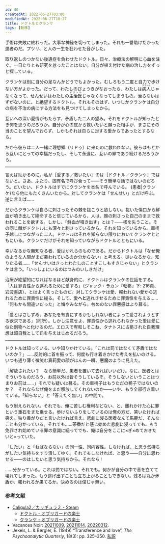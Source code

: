 ```yaml
---
id: 40
createdAt: 2022-06-27T03:00
modifiedAt: 2022-06-27T18:27
title: ドクトルとクランケ
tags: [転移]
---
```


手術は失敗に終わった。大事な神経を切ってしまった。それも一番助けたかった患者のだ。プツリ、と人の一生を狂わせた音がした。

取り返しのつかない後遺症を負わせたドクトル。日々、治療法の解明に心血を注ぐ。一日たりとも研究を怠ったことはない。自分が植え付けた病の治し方をずっと探している。

クランケは別に自分の足なんかどうでもよかった。むしろもう二度と自力で歩けない方がよかった。だって、わたしのびょうきがなおったら、わたしは<ruby>病人<rt>クランケ</rt></ruby>じゃなくなって、せんせいはわたしの<ruby>主治医<rt>ドクトル</rt></ruby>じゃなくなってしまうもの。治らないはずがないのに、と絶望するドクトル。それもそのはず、いつしかクランケは自分の病を不治の病にする方法をも見つけてしまったから。

互いへの深い愛情がもたらす、矛盾した二人の望み。それをドクトルが知ったとき何を思うのだろうか。自分が心の底から救いたいと願った相手が、まさにその当のことを望んでおらず、しかもそれは自らに対する愛からであったとするなら。

だから彼らは二人一緒に理想郷（リドゥ）に来たのに救われない。彼らはもとから互いにとっての幸福だったし、そして永遠に、互いの罪であり続けるだろうから。

---

言えば助かるのに。私が［愛する／救いたい］のは［ドクトル／クランケ］ではないと。さあ、ふたり、固有名で呼び合って——そう簡単な話ではないのだろう。だいたい、ドクトルはすでにクランケを本名で呼んでいる。
{患者|クランケ}なら他にもたくさんいたから。対してクランケは「せんせい」とだけ呼ぶ。逆に言えば……

だからクランケは自らに刺さったその棘を抜こうと欲しない。抜いた傷口から鮮血が噴き出して絶命すると信じているから、人は、棘の刺さった自己のままで救われることを欲する。しかし、「鮮血が噴き出す」とは？——楔を失うこと。その同じ棘がドクトルにも深々と刺さっているから。それを知っているから。車椅子越しにつながった二人。ドクトルはそれを知らない限りにおいてクランケとともにいる。クランケだけがそれを知っていながらドクトルとともにいる。

幸いなるかな無知なる者、愛はかれらのものである。だからドクトルは「なぜ俺のような人間がまだ慕われているのか分からない」と考える。災いなるかな、知りたる者……「せんせいはきっとわたしのことすこしもすきじゃない」とクランケは言う。「いっしょにいるのはつみのいしきだけ」

治療が絶望的になればなるほど献身的に、ドクトルはクランケの世話をする。「人は罪責性から逃れるために愛する」（ジャック・ラカン『転移』下: 216頁、岩波書店）、とはよく言ったものだ。対してクランケは愛、報われない愛から逃れるために罪責性に縋る。そして、愛**へと**逃れさせるために罪責性を与える……「何もかも間違いだった」と悔やみながら。咎めのない罪悪感はより募る。

「愛とはさしずめ、あなたを有責にするかもしれない者によって愛されようとする欲求である」（同所）。しかし注意せよ、罪責性から逃れられなかった愛は愛に似た別物へと化けるのだ。エロスで宥和しそこね、タナトスに占拠された自我理想は超自我として罰を与えはじめるだろう。

---

ドクトルは知っている、いや知りかけている。「これは罰ではなくて矛盾ではないのか？」……反射的に首を振って、何度も行き着きかけた考えを払いのける。いつも通り薄く微笑む真莉愛の顔がほんの一瞬、悪魔のように見えた。

「解放されたい？　なら簡単だ、患者を置いて去ればいいだけ。なに、医者とはそういうものだろう、お前以外は皆そうしているぞ。そうしないということはつまりお前は……」それでも疑いは募る。その車椅子はもうただの椅子ではないのか？　それならなぜ俺をまだ解放してくれないのか——いや、もう全部行き着いている。「知らない」と「答えたく無い」の中間で。

もう耐えられない。それでも、俺に苦しむ権利などない、と、離れかけた心に罪という重石をまた乗せる。歩けないふりをしているのは俺の方だ、笑いたければ笑え。独り善がりだと言いたければ言え。悲劇に浸る医者なんて馬鹿だ、そんなことも分かっている。それでも……茶番だと感じ始めた悲劇に浸ってでも、もう免罪され始めている罪の意識に縋ってでも、俺は自分をここに×ぎ×めておきたいと×っていた。

「したい」と「ねばならない」の同一性、同内容性。しなければ、と思う気持ちがしたい気持ちをすり潰してゆく。それでもしなければ、と思う——自分に思わせる——のはしたいと思う気持ちから。それなら！

……分かっている。これは罰ではない。それでも。何かが自分の中で音を立てて壊れてしまった。もう逃げ出すことも立ち上がることもできない。残るは丸か矛盾か、報われるか果てるか。決めるのは僕じゃ無い。

### 参考文献

* [Caligula2／カリギュラ２ - Steam](https://store.steampowered.com/app/1933740/_/?l=japanese)
    * [ドクトル - オブリガードの楽士 ](https://www.cs.furyu.jp/caligula2/character/doctor/)
    * [クランケ - オブリガードの楽士](https://www.cs.furyu.jp/caligula2/character/kranke/)
* Vacances Noir: [20211009](https://riotinchocolatelogos.tumblr.com/post/678518891815813120/20211009), [20211014](https://riotinchocolatelogos.tumblr.com/post/678519025086693376/20211014), [20220312](https://riotinchocolatelogos.tumblr.com/post/678530932583579649/20220312).
* Jekels, L. & Bergler, E. (1949) “Transference and love”, <cite>The Psychoanalytic Quarterly</cite>, 18(3): pp. 325–350. [私訳](https://github.com/kyonenya/transference-and-love)
